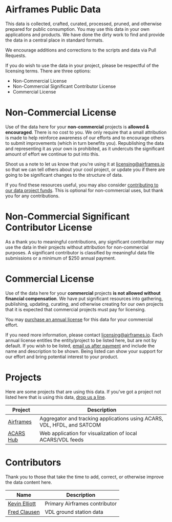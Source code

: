 # Airframes Public Data

This data is collected, crafted, curated, processed, pruned, and otherwise prepared for public consumption. You may use this data in your own applications and products. We have done the dirty work to find and provide the data in a central place in standard formats.

We encourage additions and corrections to the scripts and data via Pull Requests.

If you do wish to use the data in your project, please be respectful of the licensing terms. There are three options:
* Non-Commercial License
* Non-Commercial Significant Contributor License
* Commercial License

# Non-Commercial License

Use of the data here for your **non-commercial** projects is **allowed & encouraged**. There is no cost to you. We only require that a small attribution is made to help reinforce awareness of our efforts and to encourage others to submit improvements (which in turn benefits you). Republishing the data and representing it as your own is prohibited, as it undercuts the significant amount of effort we continue to put into this.

Shoot us a note to let us know that you're using it at [licensing@airframes.io](mailto:licensing@airframes.io) so that we can tell others about your cool project, or update you if there are going to be significant changes to the structure of data.

If you find these resources useful, you may also consider [contributing to our data project funds](https://buy.stripe.com/aEU5m42QLdWI67mcMP). This is optional for non-commercial uses, but thank you for any contributions.

# Non-Commercial Significant Contributor License

As a thank you to meaningful contributions, any significant contributor may use the data in their projects without attribution for non-commercial purposes. A significant contributor is classified by meaningful data file submissions or a minimum of $250 annual payment.

# Commercial License

Use of the data here for your **commercial** projects **is not allowed without financial compensation**. We have put significant resources into gathering, publishing, updating, curating, and otherwise creating for our own projects that it is expected that commercial projects must pay for licensing.

You may [purchase an annual license](https://buy.stripe.com/9AQ01K1MH8CoanCeUY) for this data for your commercial effort.

If you need more information, please contact [licensing@airframes.io](mailto:licensing@airframes.io). Each annual license entitles the entity/project to be listed here, but are not by default. If you wish to be listed, [email us after payment](mailto:licensing@airframes.io) and include the name and description to be shown. Being listed can show your support for our effort and bring potential interest to your product.

# Projects

Here are some projects that are using this data. If you've got a project not listed here that is using this data, [drop us a line](mailto:licensing@airframes.io).

| Project | Description |
| ------- | ----------- |
| [Airframes](https://airframes.io) | Aggregator and tracking applications using ACARS, VDL, HFDL, and SATCOM |
| [ACARS Hub](https://github.com/sdr-enthusiasts/docker-acarshub) | Web application for visualization of local ACARS/VDL feeds |

# Contributors

Thank you to those that take the time to add, correct, or otherwise improve the data content here.

Name | Description
---- | -----------
[Kevin Elliott](https://github.com/kevinelliott) | Primary Airframes contributor
[Fred Clausen](https://github.com/fredclausen) | VDL ground station data
